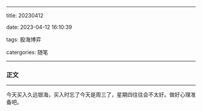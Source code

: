 -----

title: 20230412

date: 2023-04-12 16:10:39

tags: 股海博弈

catergories: 随笔

-----

### 正文

---

​     今天买入久远银海，买入时忘了今天是周三了，星期四往往会不太好。做好心理准备吧。
